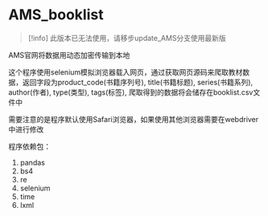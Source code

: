 # AMS_booklist

> [!info]
> 此版本已无法使用，请移步update_AMS分支使用最新版

AMS官网将数据用动态加密传输到本地

这个程序使用selenium模拟浏览器载入网页，通过获取网页源码来爬取教材数据，返回字段为product_code(书籍序列号), title(书籍标题), series(书籍系列), author(作者), type(类型), tags(标签), 爬取得到的数据将会储存在booklist.csv文件中

需要注意的是程序默认使用Safari浏览器，如果使用其他浏览器需要在webdriver中进行修改

程序依赖包：
1. pandas
2. bs4
3. re
4. selenium
5. time
6. lxml
